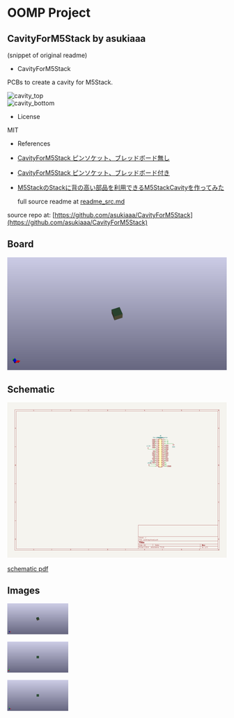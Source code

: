 # OOMP Project  
## CavityForM5Stack  by asukiaaa  
  
(snippet of original readme)  
  
- CavityForM5Stack  
  
PCBs to create a cavity for M5Stack.  
  
![cavity_top](/docs/cavity_top.jpg)  
![cavity_bottom](/docs/cavity_bottom.jpg)  
  
- License  
  
MIT  
  
- References  
  
- [CavityForM5Stack ピンソケット、ブレッドボード無し](https://www.switch-science.com/catalog/5684/)  
- [CavityForM5Stack ピンソケット、ブレッドボード付き](https://www.switch-science.com/catalog/5685/)  
- [M5StackのStackに背の高い部品を利用できるM5StackCavityを作ってみた](http://asukiaaa.blogspot.com/2019/08/m5stackstackm5stackcavity.html)  
  
  full source readme at [readme_src.md](readme_src.md)  
  
source repo at: [https://github.com/asukiaaa/CavityForM5Stack](https://github.com/asukiaaa/CavityForM5Stack)  
## Board  
  
[![working_3d.png](working_3d_600.png)](working_3d.png)  
## Schematic  
  
[![working_schematic.png](working_schematic_600.png)](working_schematic.png)  
  
[schematic pdf](working_schematic.pdf)  
## Images  
  
[![working_3d.png](working_3d_140.png)](working_3d.png)  
  
[![working_3d_back.png](working_3d_back_140.png)](working_3d_back.png)  
  
[![working_3d_front.png](working_3d_front_140.png)](working_3d_front.png)  
